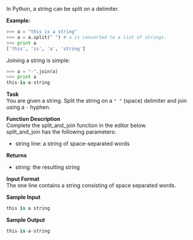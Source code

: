 In Python, a string can be split on a delimiter.

**Example:**
```python
>>> a = "this is a string"
>>> a = a.split(" ") # a is converted to a list of strings. 
>>> print a
['this', 'is', 'a', 'string']
```

Joining a string is simple:
```python
>>> a = "-".join(a)
>>> print a
this-is-a-string
```

**Task**  
You are given a string. Split the string on a `" "` (space) delimiter and join using a `-` hyphen.

**Function Description**  
Complete the split_and_join function in the editor below.  
split_and_join has the following parameters:
- string line: a string of space-separated words

**Returns**
- string: the resulting string

**Input Format**  
The one line contains a string consisting of space separated words.

**Sample Input**
```python 
this is a string
```

**Sample Output**
```python
this-is-a-string
```
